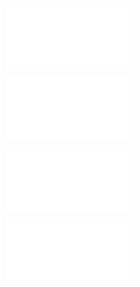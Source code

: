 ![@](steps/file.0f554edd.md)

![@](steps/_.57726d9b.md)

![@](steps/file.80431977.md)

![@](steps/_.dfcbdfbf.md)